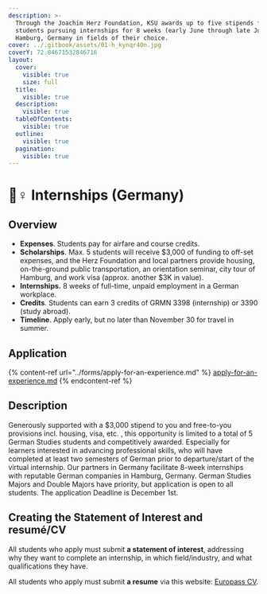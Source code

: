 ```yaml
---
description: >-
  Through the Joachim Herz Foundation, KSU awards up to five stipends for
  students pursuing internships for 8 weeks (early June through late July) in
  Hamburg, Germany in fields of their choice.
cover: ../.gitbook/assets/01-h_kynqr40n.jpg
coverY: 72.84671532846716
layout:
  cover:
    visible: true
    size: full
  title:
    visible: true
  description:
    visible: true
  tableOfContents:
    visible: true
  outline:
    visible: true
  pagination:
    visible: true
---
```


# 👷♀ Internships (Germany)

## Overview <a href="#block-8de578d369a5442283b30ea96f96a689" id="block-8de578d369a5442283b30ea96f96a689"></a>

* **Expenses**. Students pay for airfare and course credits.
* **Scholarships**. Max. 5 students will receive $3,000 of funding to off-set expenses, and the Herz Foundation and local partners provide housing, on-the-ground public transportation, an orientation seminar, city tour of Hamburg, and work visa (approx. another $3K in value).
* **Internships.** 8 weeks of full-time, unpaid employment in a German workplace.
* **Credits**. Students can earn 3 credits of GRMN 3398 (internship) or 3390 (study abroad).
* **Timeline**. Apply early, but no later than November 30 for travel in summer.

## Application <a href="#block-3363568cbd514e7db4048664e47c4e41" id="block-3363568cbd514e7db4048664e47c4e41"></a>

{% content-ref url="../forms/apply-for-an-experience.md" %}
[apply-for-an-experience.md](../forms/apply-for-an-experience.md)
{% endcontent-ref %}

## Description <a href="#block-be4c70b785c345e186e07f93777353b9" id="block-be4c70b785c345e186e07f93777353b9"></a>

Generously supported with a $3,000 stipend to you and free-to-you provisions incl. housing, visa, etc. , this opportunity is limited to a total of 5 German Studies students and competitively awarded. Especially for learners interested in advancing professional skills, who will have completed at least two semesters of German prior to departure/start of the virtual internship. Our partners in Germany facilitate 8-week internships with reputable German companies in Hamburg, Germany. German Studies Majors and Double Majors have priority, but application is open to all students. The application Deadline is December 1st.

## Creating the Statement of Interest and resumé/CV  <a href="#block-3057ed985c514ae685cf1c4a53117313" id="block-3057ed985c514ae685cf1c4a53117313"></a>

All students who apply must submit **a statement of interest**, addressing why they want to complete an internship, in which field/industry, and what qualifications they have.&#x20;

All students who apply must submit **a resume** via this website: [Europass CV](https://europa.eu/europass/en/create-europass-cv).
